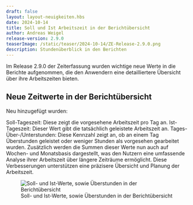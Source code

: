 ```yaml
---
draft: false
layout: layout-neuigkeiten.hbs
date: 2024-10-14
title: Soll und Ist Arbeitszeit in der Berichtübersicht
author: Andreas Weigel
release-version: 2.9.0
teaserImage: /static/teaser/2024-10-14/ZE-Release-2.9.0.png
description: Stundenüberblick in den Berichten
---
```


Im Release 2.9.0 der Zeiterfassung wurden wichtige neue Werte in die Berichte aufgenommen,
die den Anwendern eine detailliertere Übersicht über ihre Arbeitszeiten bieten.

<!-- more -->

## Neue Zeitwerte in der Berichtübersicht

Neu hinzugefügt wurden:

Soll-Tageszeit: Diese zeigt die vorgesehene Arbeitszeit pro Tag an.
Ist-Tageszeit: Dieser Wert gibt die tatsächlich geleistete Arbeitszeit an.
Tages-Über-/Unterstunden: Diese Kennzahl zeigt an, ob an einem Tag Überstunden geleistet oder weniger Stunden als vorgesehen gearbeitet wurden.
Zusätzlich werden die Summen dieser Werte nun auch auf Wochen- und Monatsbasis dargestellt, was den Nutzern eine umfassende Analyse ihrer Arbeitszeit über längere Zeiträume ermöglicht. 
Diese Verbesserungen unterstützen eine präzisere Übersicht und Planung der Arbeitszeit.

<div class="flex my-8">
    <figure>
        <picture>
            <source srcset="Stundenübersicht.avif" type="image/avif" />
            <source srcset="Stundenübersicht.webp" type="image/webp" />
            <img
              src="Stundenübersicht.png"
              alt="Soll- und Ist-Werte, sowie Überstunden in der Berichtübersicht"
              decoding="async"
              loading="lazy"
              class="rounded-lg"
            />
        </picture>
        <figcaption class="text-sm text-center">Soll- und Ist-Werte, sowie Überstunden in der Berichtübersicht</figcaption>
    </figure>
</div>

